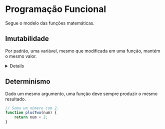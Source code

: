 # Programação Funcional

Segue o modelo das funções matemáticas.

## Imutabilidade

Por padrão, uma variável, mesmo que modificada em uma função, mantém o mesmo valor.

<details>

```javascript
const variavel = 10;

// Divide um número por 2.
function divideByTwo(num) {
    return num / 2;
}

console.log(divideByTwo(variavel));
// Mesmo que `variavel` tenha sido modificada na função, o seu valor se mantém.
console.log(variavel);
```

```
5
10
```

</details>

## Determinismo

Dado um mesmo argumento, uma função deve sempre produzir o mesmo resultado.

```javascript
// Soma um número com 2.
function plusTwo(num) {
    return num + 2;
}
```
